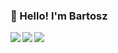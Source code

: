 ### 👋 Hello! I'm Bartosz


<a href="https://github.com/bpelikan">
  <img align="left" src="https://github-readme-stats.vercel.app/api?username=bpelikan&count_private=true&show_icons=true" />
</a>
<a href="https://github.com/bpelikan">
  <img align="left" src="https://github-readme-stats.vercel.app/api/top-langs/?username=bpelikan&hide=Python,PowerShell" />
</a>
<a href="https://github.com/bpelikan/SzkolaChmury">
  <img align="left" src="https://github-readme-stats.vercel.app/api/pin/?username=bpelikan&repo=SzkolaChmury" />
</a>


<!--
[![Anurag's github stats](https://github-readme-stats.vercel.app/api?username=bpelikan&count_private=true&show_icons=true)](https://github.com/anuraghazra/github-readme-stats)

[![Top Langs](https://github-readme-stats.vercel.app/api/top-langs/?username=bpelikan)](https://github.com/anuraghazra/github-readme-stats)

**bpelikan/bpelikan** is a ✨ _special_ ✨ repository because its `README.md` (this file) appears on your GitHub profile.

Here are some ideas to get you started:

- 🔭 I’m currently working on ...
- 🌱 I’m currently learning ...
- 👯 I’m looking to collaborate on ...
- 🤔 I’m looking for help with ...
- 💬 Ask me about ...
- 📫 How to reach me: ...
- 😄 Pronouns: ...
- ⚡ Fun fact: ...
-->

